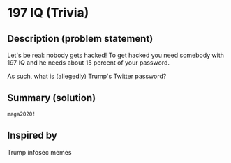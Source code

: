# 197 IQ (Trivia)

## Description (problem statement)

Let's be real: nobody gets hacked! To get hacked you need somebody with 197 IQ and he needs about 15 percent of your password.

As such, what is (allegedly) Trump's Twitter password?

## Summary (solution)

`maga2020!`

## Inspired by

Trump infosec memes
